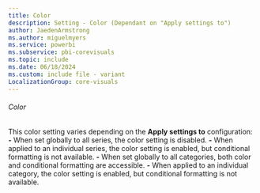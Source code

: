 ```yaml
---
title: Color
description: Setting - Color (Dependant on "Apply settings to")
author: JaedenArmstrong
ms.author: miguelmyers
ms.service: powerbi
ms.subservice: pbi-corevisuals
ms.topic: include
ms.date: 06/18/2024
ms.custom: include file - variant
LocalizationGroup: core-visuals
---
```

###### Color

This color setting varies depending on the **Apply settings to** configuration:
**-** When set globally to all series, the color setting is disabled.
**-** When applied to an individual series, the color setting is enabled, but conditional formatting is not available.
**-** When set globally to all categories, both color and conditional formatting are accessible.
**-** When applied to an individual category, the color setting is enabled, but conditional formatting is not available.
